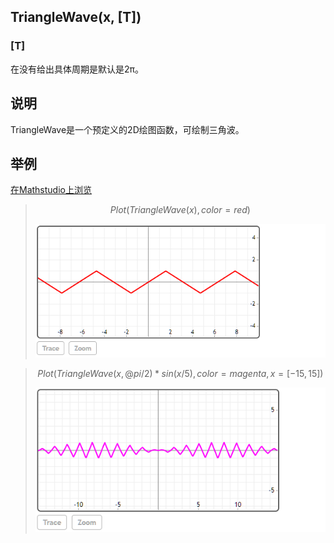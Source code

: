## TriangleWave(x, [T])

### [T]

在没有给出具体周期是默认是2π。

## 说明
TriangleWave是一个预定义的2D绘图函数，可绘制三角波。


## 举例  
[在Mathstudio上浏览](http://mathstud.io/?input[0]=UGxvdChUcmlhbmdsZVdhdmUoeCksY29sb3I9cmVkKQ%3D%3D&input[1]=UGxvdChUcmlhbmdsZVdhdmUoeCxAcGkvMikqc2luKHgvNSksY29sb3I9bWFnZW50YSx4PVstMTUsMTVdKQ%3D%3D)


>   ```math
>   Plot(TriangleWave(x), color=red)
>   ```
>   ![TriangleWave1](../_media/T/TriangleWave1.png)

>   ```math
>   Plot(TriangleWave(x, @pi/2)*sin(x/5), color=magenta, x=[-15, 15])
>   ```
>   ![TriangleWave2](../_media/T/TriangleWave2.png)
